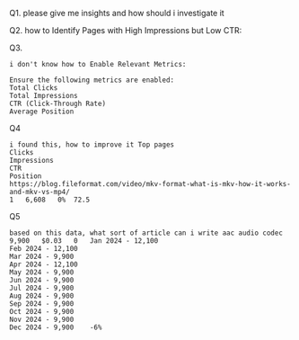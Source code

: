 Q1. please give me insights and how should i investigate it 

Q2. how to Identify Pages with High Impressions but Low CTR:

Q3. 

```
i don't know how to Enable Relevant Metrics:

Ensure the following metrics are enabled:
Total Clicks
Total Impressions
CTR (Click-Through Rate)
Average Position
   ```

Q4

```
i found this, how to improve it Top pages
Clicks
Impressions
CTR
Position
https://blog.fileformat.com/video/mkv-format-what-is-mkv-how-it-works-and-mkv-vs-mp4/
1	6,608	0%	72.5
```

Q5
```
based on this data, what sort of article can i write aac audio codec	9,900	$0.03	0	Jan 2024 - 12,100
Feb 2024 - 12,100
Mar 2024 - 9,900
Apr 2024 - 12,100
May 2024 - 9,900
Jun 2024 - 9,900
Jul 2024 - 9,900
Aug 2024 - 9,900
Sep 2024 - 9,900
Oct 2024 - 9,900
Nov 2024 - 9,900
Dec 2024 - 9,900	-6%
```

